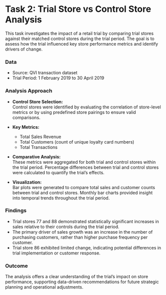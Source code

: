 
# Task 2: Trial Store vs Control Store Analysis

This task investigates the impact of a retail trial by comparing trial stores against their matched control stores during the trial period. The goal is to assess how the trial influenced key store performance metrics and identify drivers of change.

### Data

- Source: QVI transaction dataset  
- Trial Period: 1 February 2019 to 30 April 2019  

### Analysis Approach

- **Control Store Selection:**  
  Control stores were identified by evaluating the correlation of store-level metrics or by using predefined store pairings to ensure valid comparisons.

- **Key Metrics:**  
  - Total Sales Revenue  
  - Total Customers (count of unique loyalty card numbers)  
  - Total Transactions  

- **Comparative Analysis:**  
  These metrics were aggregated for both trial and control stores within the trial period. Percentage differences between trial and control stores were calculated to quantify the trial’s effects.

- **Visualization:**  
  Bar plots were generated to compare total sales and customer counts between trial and control stores. Monthly bar charts provided insight into temporal trends throughout the trial period.

### Findings

- Trial stores 77 and 88 demonstrated statistically significant increases in sales relative to their controls during the trial period.  
- The primary driver of sales growth was an increase in the number of purchasing customers, rather than higher purchase frequency per customer.  
- Trial store 86 exhibited limited change, indicating potential differences in trial implementation or customer response.

### Outcome

The analysis offers a clear understanding of the trial’s impact on store performance, supporting data-driven recommendations for future strategic planning and operational adjustments.

